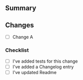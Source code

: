 <!--
  First of all, thanks for contributing!

  If it's a typo fix or minor documentation update feel free to skip the rest of this template!
-->

## Summary

<!--
  If it's a bug fix, then link it to the issue, for example:

  Fixes #xxx
-->

## Changes

- [ ] Change A

### Checklist

- [ ] I've added tests for this change
- [ ] I've added a Changelog entry
- [ ] I've updated Readme

<!--

---

Add any additional information in the end of the description after a horizontal line

-->
